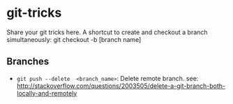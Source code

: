 # git-tricks
Share your git tricks here.
A shortcut to create and checkout a branch simultaneously:
git checkout -b [branch name]

## Branches
- `git push --delete  <branch_name>`: Delete remote branch.  see: http://stackoverflow.com/questions/2003505/delete-a-git-branch-both-locally-and-remotely
